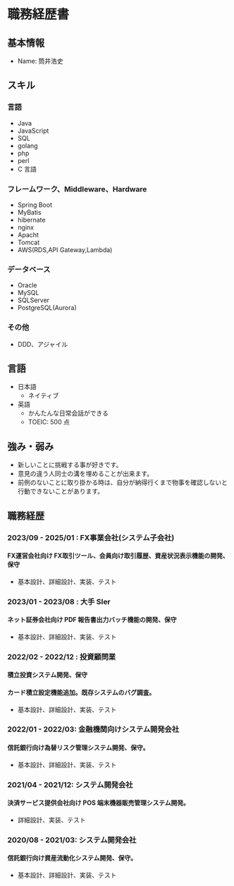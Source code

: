 # 職務経歴書

## 基本情報

- Name: 筒井浩史

## スキル

### 言語

- Java
- JavaScript
- SQL
- golang
- php
- perl
- C 言語

### フレームワーク、Middleware、Hardware

- Spring Boot
- MyBatis
- hibernate
- nginx
- Apacht
- Tomcat
- AWS(RDS,API Gateway,Lambda)

### データベース
- Oracle
- MySQL
- SQLServer
- PostgreSQL(Aurora)

### その他

- DDD、アジャイル

## 言語

- 日本語
  - ネイティブ
- 英語
  - かんたんな日常会話ができる
  - TOEIC: 500 点

## 強み・弱み

- 新しいことに挑戦する事が好きです。
- 意見の違う人同士の溝を埋めることが出来ます。
- 前例のないことに取り掛かる時は、自分が納得行くまで物事を確認しないと行動できないことがあります。

## 職務経歴

### 2023/09 - 2025/01 : FX事業会社(システム子会社)

#### FX運営会社向け FX取引ツール、会員向け取引履歴、資産状況表示機能の開発、保守

- 基本設計、詳細設計、実装、テスト

### 2023/01 - 2023/08 : 大手 SIer

#### ネット証券会社向け PDF 報告書出力バッチ機能の開発、保守

- 基本設計、詳細設計、実装、テスト

### 2022/02 - 2022/12 : 投資顧問業

#### 積立投資システム開発、保守

#### カード積立設定機能追加。既存システムのバグ調査。

- 基本設計、詳細設計、実装、テスト

### 2022/01 - 2022/03: 金融機関向けシステム開発会社

#### 信託銀行向け為替リスク管理システム開発、保守。

- 基本設計、詳細設計、実装、テスト

### 2021/04 - 2021/12: システム開発会社

#### 決済サービス提供会社向け POS 端末機器販売管理システム開発。

- 詳細設計、実装、テスト

### 2020/08 - 2021/03: システム開発会社

#### 信託銀行向け資産流動化システム開発、保守。

- 基本設計、詳細設計、実装、テスト
